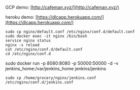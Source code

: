 GCP demo: [http://cafeman.xyz/](http://cafeman.xyz/)

heroku demo: [https://dlcapp.herokuapp.com/](https://dlcapp.herokuapp.com/)

```shell
sudo cp nginx/default.conf /etc/nginx/conf.d/default.conf
sudo docker exec -it nginx /bin/bash
service nginx status
nginx -s reload
cat /etc/nginx/conf.d/default.conf
cd /etc/nginx/conf.d
```

sudo docker run -p 8080:8080 -p 50000:50000 -d -v jenkins_home:/var/jenkins_home jenkins/jenkins

```shell
sudo cp /home/grocery/nginx/jenkins.conf /etc/nginx/conf.d/jenkins.conf
```

